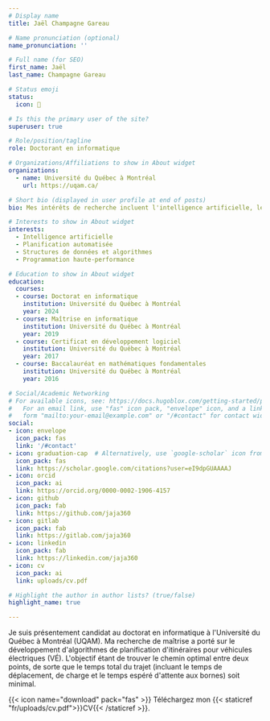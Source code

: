 ```yaml
---
# Display name
title: Jaël Champagne Gareau

# Name pronunciation (optional)
name_pronunciation: ''

# Full name (for SEO)
first_name: Jaël
last_name: Champagne Gareau

# Status emoji
status:
  icon: 💾

# Is this the primary user of the site?
superuser: true

# Role/position/tagline
role: Doctorant en informatique

# Organizations/Affiliations to show in About widget
organizations:
  - name: Université du Québec à Montréal
    url: https://uqam.ca/

# Short bio (displayed in user profile at end of posts)
bio: Mes intérêts de recherche incluent l'intelligence artificielle, les structures de données, les algorithmes et le programmation haute-performance.

# Interests to show in About widget
interests:
  - Intelligence artificielle
  - Planification automatisée
  - Structures de données et algorithmes
  - Programmation haute-performance

# Education to show in About widget
education:
  courses:
  - course: Doctorat en informatique
    institution: Université du Québec à Montréal
    year: 2024
  - course: Maîtrise en informatique
    institution: Université du Québec à Montréal
    year: 2019
  - course: Certificat en développement logiciel
    institution: Université du Québec à Montréal
    year: 2017
  - course: Baccalauréat en mathématiques fondamentales
    institution: Université du Québec à Montréal
    year: 2016

# Social/Academic Networking
# For available icons, see: https://docs.hugoblox.com/getting-started/page-builder/#icons
#   For an email link, use "fas" icon pack, "envelope" icon, and a link in the
#   form "mailto:your-email@example.com" or "/#contact" for contact widget.
social:
- icon: envelope
  icon_pack: fas
  link: '/#contact'
- icon: graduation-cap  # Alternatively, use `google-scholar` icon from `ai` icon pack
  icon_pack: fas
  link: https://scholar.google.com/citations?user=eI9dpGUAAAAJ
- icon: orcid
  icon_pack: ai
  link: https://orcid.org/0000-0002-1906-4157
- icon: github
  icon_pack: fab
  link: https://github.com/jaja360
- icon: gitlab
  icon_pack: fab
  link: https://gitlab.com/jaja360
- icon: linkedin
  icon_pack: fab
  link: https://linkedin.com/jaja360
- icon: cv
  icon_pack: ai
  link: uploads/cv.pdf

# Highlight the author in author lists? (true/false)
highlight_name: true

---
```


Je suis présentement candidat au doctorat en informatique à l'Université du
Québec à Montréal (UQAM). Ma recherche de maîtrise a porté sur le développement
d'algorithmes de planification d'itinéraires pour véhicules électriques (VÉ).
L'objectif étant de trouver le chemin optimal entre deux points, de sorte que
le temps total du trajet (incluant le temps de déplacement, de charge et le
temps espéré d'attente aux bornes) soit minimal.

{{< icon name="download" pack="fas" >}} Téléchargez mon {{< staticref "fr/uploads/cv.pdf">}}CV{{< /staticref >}}.
